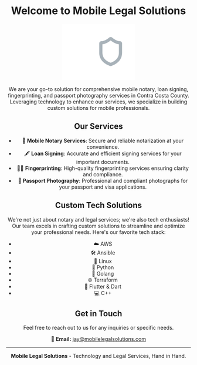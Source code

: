 <div align="center">

# Welcome to Mobile Legal Solutions

<div>

<div align="center">

<img src="assets/Transparent_Logo.png" alt="Mobile Legal Solutions Logo" width="200"/> <!-- Adjust 'width' as needed -->

<div>

We are your go-to solution for comprehensive mobile notary, loan signing, fingerprinting, and passport photography services in Contra Costa County. Leveraging technology to enhance our services, we specialize in building custom solutions for mobile professionals.

## Our Services

- 📜 **Mobile Notary Services**: Secure and reliable notarization at your convenience.
- 🖋 **Loan Signing**: Accurate and efficient signing services for your important documents.
- 🕵️‍♂️ **Fingerprinting**: High-quality fingerprinting services ensuring clarity and compliance.
- 📸 **Passport Photography**: Professional and compliant photographs for your passport and visa applications.

## Custom Tech Solutions

We're not just about notary and legal services; we're also tech enthusiasts! Our team excels in crafting custom solutions to streamline and optimize your professional needs. Here's our favorite tech stack:

- ☁️ AWS
- 🛠 Ansible
- 🐧 Linux
- 🐍 Python
- 🐹 Golang
- 🌐 Terraform
- 📱 Flutter & Dart
- 💻 C++

## Get in Touch

Feel free to reach out to us for any inquiries or specific needs.

📧 **Email:** [jay@mobilelegalsolutions.com](mailto:jay@mobilelegalsolutions.com)

---

**Mobile Legal Solutions** - Technology and Legal Services, Hand in Hand.

